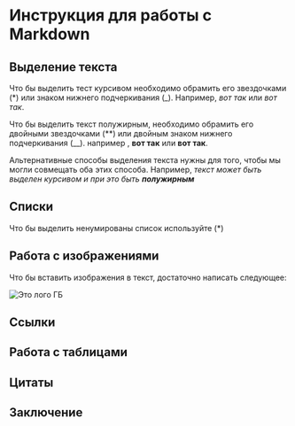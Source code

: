 # Инструкция для работы с Markdown

## Выделение текста
Что бы выделить тест курсивом необходимо обрамить его звездочками (*) или знаком нижнего подчеркивания (_). Например, *вот так* или _вот так_.

Что бы выделить текст полужирным, необходимо обрамить его двойными звездочками (**) или двойным знаком нижнего подчеркивания (__). например , **вот так** или __вот так__.

Альтернативные способы выделения текста нужны для того, чтобы мы могли совмещать оба этих способа. Например, _текст может быть выделен курсивом и при это быть **полужирным**_
## Списки

Что бы выделить ненумированы список используйте (*)
## Работа с изображениями

Что бы вставить изображения в текст, достаточно написать следующее:

![Это лого ГБ](geekbrains.png)
## Ссылки

## Работа с таблицами

## Цитаты

## Заключение